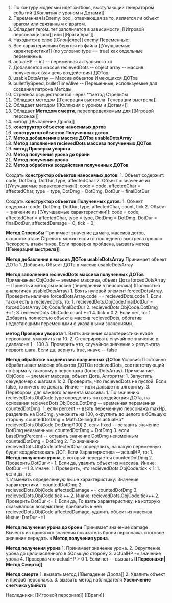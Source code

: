 
1. По контуру модельки идет хитбокс, выступающий генератором событий [[Коллизия с уроном и Дотами]]
2. Переменная isEnemy: bool, отвечающая за то, является ли объект врагом или связанным с врагом.
3. Обладает тегом. тег заполняется в зависимости, [[Игровой персонаж|игрок]] или [[Враги|враг]].
4. Находится в слое [[Слои|слое]] enemy
Переменные:
1. Все характеристики берутся из файла [[Улучшаемые характеристики]] (по условию type == true) как отдельные переменные.
2. actualHP -- int -- переменная актуального хп
3. Добавляется массив recievedDots -- object array -- массив полученных (как цель воздействия) ДОТов. 
4.   usableDotsArray -- Массив объектов Имеющихся ДОТов
5. bulletflySpeed, bulletTimeAlive -- Переменные, используемые для создания патрона
Методы:
1. Стрельба осуществляется через **метод Стрельбы
2. Обладает методом [[Генерация выстрела| Генерации выстрела]]
3. Обладает методом [[Коллизия с уроном и Дотами]]
4. Обладает **Методом смерти**, переопределяемым для [[Игровой персонаж]]
5. метод [[Выпадение Дропа]]
6. **конструктор объектов наносимых дотов**
7. **конструктор объектов Полученных дотов**
8. **Метод добавления в массив ДОТов usableDotsArray**
9. **Метод заполнения recievedDots массива полученных ДОТов**
10. **метод Проверки уворота**
11. **Метод получения урона до брони**
12. **Метод получения урона**
13. **Метод обработки воздействия полученных ДОТов**

Создать **конструктор объектов наносимых дотов**: 
	1. Объект содержит: code, DotDmg, DotDur, type, affectedChar
	2. Объект = значение из [[Улучшаемые характеристики]]: code = code, affectedChar = affectedChar,  type = type, DotDmg = DotDmg, DotDur = finalDotDur



Создать **конструктор объектов Полученных дотов**: 
	1. Объект содержит: code, DotDmg, DotDur, type, affectedChar, count, tick
	2. Объект = значение из [[Улучшаемые характеристики]]: code = code, affectedChar = affectedChar,  type = type, DotDmg = DotDmg, DotDur = finalDotDur, affectedDamage = 0, tick = 0;

**Метод Стрельбы**
	Принимает значение дамага, массива дотов, скорости атаки
	Стрелять можно если от последнего выстрела прошло 1/скорость атаки тиков.
		Если проверка пройдена, вызвать метод **[[Генерация выстрела]]**
	

**Метод добавления в массив ДОТов usableDotsArray**
	Принимает объект ДОТа
		1. Добавить Объект ДОТа в массив usableDotsArray



**Метод заполнения recievedDots массива полученных ДОТов**
	Примечание: ObjCode -- элемент массива, объект Дота
	forcedDotsArray -- Принятый методом массив (переданный в персонажа) (Полностью аналогичен usableDotsArray)
	1. Взять нулевой элемент forcedDotsArray. Проверить наличие forcedDotsArray.code == recievedDots.code
		1. Если такой есть в recievedDots, то:
			1. recievedDots.ObjCode.finalDotDur = forcedDotsArray.ObjCode.finalDotDur
			2. recievedDots.ObjCode.DotDmg +=1;
			3. recievedDots.ObjCode.count +=1
			4. tick = 0
		2. Если нет, то:
			1. Добавить полностью объект в массив recievedDots, обогатив недостающими переменными с указанными значениями.


**метод Проверки уворота**
	1. Взять значение характеристики evade персонажа, умножить на 10.
	2. Сгенерировать случайное значение в диапазоне 1 - 100
	3. Проверить что, случайное значение > результата первого шага. Если да, вернуть true, иначе --  false


**Метод обработки воздействия полученных ДОТов**
	Условия: Постоянно обрабатывает массив объектов ДОТОв recievedDots, соответствующий по формату таковому у персонажа (forcedDotsArray).
	Примечание: ObjCode -- элемент массива, объект Дота,
	Алгоритм:
		1. Запустить секундомер с шагом в 1с
		2. Проверить, что recievedDots не пустой. Если false, то ничего не делать. Иначе -- идти дальше по алгоритму.
		3. Перебором, для каждого элемента массива:
			1. По значению recievedDots.ObjCode.type определить тип воздействия ДОТа, на основании recievedDots.ObjCode.DotDmg -- временная переменная countedDotDmg: 
				1. если percent -- взять переменную персонажа maxHp, разделить на DotDmg, умножить на 100, округлить до целого в бОльшую сторону. countedDotDmg = Math.Ceiling(this.actualHp* recievedDots.ObjCode.DotDmg/100)
				2. если fixed -- оставить значение DotDmg неизменным. countedDotDmg = DotDmg
				3. если baseDmgPercent -- оставить значение DotDmg неизменным countedDotDmg = DotDmg
			2. По значению recievedDots.ObjCode.affectedChar определить, на какую переменную будет воздействовать ДОТ: Если Характеристика -- actualHP, то:
				1. **Метод получения урона**, в который передается countedDotDmg
				2. Проверить DotDur <= 1. Если да, удалить объект из массива. Иначе: DotDur -=1
			3. Иначе:
				1. Проверить, что recievedDots.ObjCode.tick < 1: 
					1. если да, то:  
						1. Изменить определенную выше характеристику: Значение характерстики - countedDotDmg 
						2. recievedDots.ObjCode.affectedDamage += countedDotDmg
						3. recievedDots.ObjCode.tick ++
					2. Иначе: recievedDots.ObjCode.tick++
				2. Проверить DotDur <= 1. Если да, То взять характеристику, на которую оказывалось воздействие, прибавить к ней recievedDots.ObjCode.affectedDamage, удалить объект из массива. Иначе: DotDur -=1



**Метод получения урона до брони**
Принимает значение damage
Вычесть из принятого  значения показатель брони персонажа. итоговое значение передать в **Метод получения урона**.

**Метод получения урона**
	1. Принимает значение урона.
	2. Округление урона до целочисленного в бОльшую сторону
	3. actualHP -= значение урона
	4. Проверка что actualHP > 0
		1.  Если нет -- вызвать **[[Персонажи|Метод Смерти]]**

**Метод смерти**
	1. вызвать метод [[Выпадение Дропа]]
	2. Удалить объект и префаб персонажа.
	3. вызвать метод наблюдателя **Увеличение счетчика убийств**

Наследники:
[[Игровой персонаж]]
[[Враги]]
